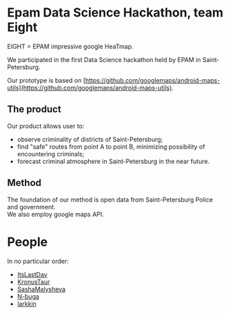 # Epam Data Science Hackathon, team Eight

EIGHT = EPAM impressive google HeaTmap.

We participated in the first Data Science hackathon held by EPAM in Saint-Petersburg.

Our prototype is based on [https://github.com/googlemaps/android-maps-utils](https://github.com/googlemaps/android-maps-utils).

## The product
Our product allows user to:
- observe criminality of districts of Saint-Petersburg;
- find "safe" routes from point A to point B, minimizing possibility of encountering criminals;
- forecast criminal atmosphere in Saint-Petersburg in the near future.

## Method
The foundation of our method is open data from Saint-Petersburg Police and government.  
We also employ google maps API.

# People
In no particular order:
- [ItsLastDay](https://github.com/ItsLastDay)  
- [KronusTaur](https://github.com/KronusTaur)
- [SashaMalysheva](https://github.com/SashaMalysheva)
- [N-buga](https://github.com/N-buga)
- [larkkin](https://github.com/larkkin)
